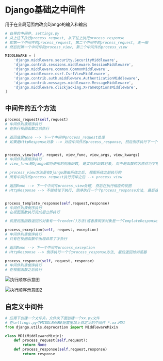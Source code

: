 # Django基础之中间件

用于在全局范围内改变Django的输入和输出

```python
# 自带的中间件, settings.py
# 从上往下执行process_request, 从下往上执行process_response
# 即第一个中间件的process_request, 第二个中间件的process_request, 走一圈
# 然后到第一个中间件的process_view, 第二个中间件的process_view

MIDDLEWARE = [
    'django.middleware.security.SecurityMiddleware',
    'django.contrib.sessions.middleware.SessionMiddleware',
    'django.middleware.common.CommonMiddleware',
    'django.middleware.csrf.CsrfViewMiddleware',
    'django.contrib.auth.middleware.AuthenticationMiddleware',
    'django.contrib.messages.middleware.MessageMiddleware',
    'django.middleware.clickjacking.XFrameOptionsMiddleware',
]
```

## 中间件的五个方法

```python
process_request(self,request)
# 中间件列表顺序执行
# 在执行视图函数之前执行

# 返回值是None --> 下一个中间件process_request处理
# 如果是HttpResponse对象 --> 对应中间件的process_response, 然后倒序执行下一个中间件的process_response


process_view(self, request, view_func, view_args, view_kwargs)
# 中间件列表顺序执行
# view_func是Django即将使用的视图函数, 是实际的函数对象, 而不是函数的名称作为字符串

# process_view方法是在Django路由系统之后, 视图系统之前执行的
# 所有中间件的process_request执行完毕之后 --> process_view

# 返回None --> 下一个中间件process_view处理, 然后在执行相应的视图
# HttpResponse --> 不继续往下执行, 倒序执行一个个process_response方法, 最后返回给浏览器


process_template_response(self,request,response)
# 中间件列表倒序执行
# 在视图函数执行完成后立即执行

# 前提视图函数返回的对象有一个render()方法(或者表明该对象是一个TemplateResponse对象或等价方法)

process_exception(self, request, exception)
# 中间件列表倒序执行
# 只有在视图函数中出现异常了才执行

# 返回None --> 下一个中间件process_exception
# HttpResponse --> 倒序执行一个个process_response方法, 最后返回给浏览器

process_response(self, request, response)
# 中间件列表倒序执行
# 在视图函数之后执行
```

![执行顺序示意图](https://images2018.cnblogs.com/blog/1342004/201806/1342004-20180626145605311-893859640.png)

![执行顺序示意图2](https://images2018.cnblogs.com/blog/1342004/201806/1342004-20180626145540139-490623235.png)

## 自定义中间件

```python
# 应用下创建一个文件夹，文件夹下面创建一个xx.py文件
# 在settings.py中MIDDLEWARE配置里加上自定义的中间件 *.xx.MD1
from django.utils.deprecation import MiddlewareMixin

class MD1(MiddlewareMixin):
    def process_request(self,request):
        return None
    def process_response(self,request,response)
        return response
```
